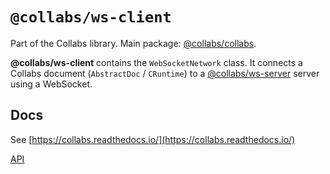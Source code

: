 # `@collabs/ws-client`

Part of the Collabs library. Main package: [@collabs/collabs](https://www.npmjs.com/package/@collabs/collabs).

**@collabs/ws-client** contains the `WebSocketNetwork` class. It connects a Collabs document (`AbstractDoc` / `CRuntime`) to a [@collabs/ws-server](https://www.npmjs.com/package/@collabs/ws-server) server using a WebSocket.

## Docs

<!-- TODO: Link to specific docs page instead of whole site -->

See [https://collabs.readthedocs.io/](https://collabs.readthedocs.io/)

[API](https://collabs.readthedocs.io/en/latest/api/ws-client)

